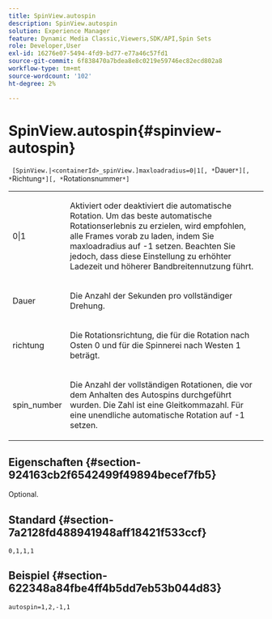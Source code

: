 ```yaml
---
title: SpinView.autospin
description: SpinView.autospin
solution: Experience Manager
feature: Dynamic Media Classic,Viewers,SDK/API,Spin Sets
role: Developer,User
exl-id: 16276e07-5494-4fd9-bd77-e77a46c57fd1
source-git-commit: 6f838470a7bdea8e8c0219e59746ec82ecd802a8
workflow-type: tm+mt
source-wordcount: '102'
ht-degree: 2%

---
```


# SpinView.autospin{#spinview-autospin}

` [SpinView.|<containerId>_spinView.]maxloadradius=0|1[, *`Dauer`*][, *`Richtung`*][, *`Rotationsnummer`*]`

<table id="table_49FFD1BC53B846F09A6D214BC8C5C3FE"> 
 <tbody> 
  <tr> 
   <td colname="col1"> <p> <span class="codeph"> 0|1</span> </p> </td> 
   <td colname="col2"> <p> Aktiviert oder deaktiviert die automatische Rotation. Um das beste automatische Rotationserlebnis zu erzielen, wird empfohlen, alle Frames vorab zu laden, indem Sie <span class="codeph"> maxloadradius</span> auf <span class="codeph"> -1</span> setzen. Beachten Sie jedoch, dass diese Einstellung zu erhöhter Ladezeit und höherer Bandbreitennutzung führt. </p> </td> 
  </tr> 
  <tr> 
   <td colname="col1"> <p><span class="codeph"><span class="varname"> Dauer</span></span> </p> </td> 
   <td colname="col2"> <p> Die Anzahl der Sekunden pro vollständiger Drehung. </p> </td> 
  </tr> 
  <tr> 
   <td colname="col1"> <p> <span class="codeph"><span class="varname"> richtung</span></span> </p> </td> 
   <td colname="col2"> <p> Die Rotationsrichtung, die für die Rotation nach Osten <span class="codeph"> 0</span> und für die Spinnerei nach Westen <span class="codeph"> 1</span> beträgt. </p> </td> 
  </tr> 
  <tr> 
   <td colname="col1"> <p> <span class="codeph"><span class="varname"> spin_number</span></span> </p> </td> 
   <td colname="col2"> <p> Die Anzahl der vollständigen Rotationen, die vor dem Anhalten des Autospins durchgeführt wurden. Die Zahl ist eine Gleitkommazahl. Für eine unendliche automatische Rotation auf <span class="codeph"> -1</span> setzen. </p> </td> 
  </tr> 
 </tbody> 
</table>

## Eigenschaften {#section-924163cb2f6542499f49894becef7fb5}

Optional.

## Standard {#section-7a2128fd488941948aff18421f533ccf}

`0,1,1,1`

## Beispiel {#section-622348a84fbe4ff4b5dd7eb53b044d83}

`autospin=1,2,-1,1`
